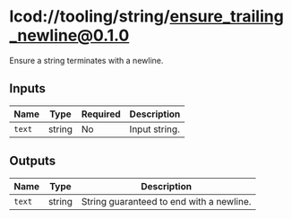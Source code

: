 # lcod://tooling/string/ensure_trailing_newline@0.1.0

Ensure a string terminates with a newline.

## Inputs

| Name | Type | Required | Description |
| ---- | ---- | -------- | ----------- |
| `text` | string | No | Input string. |

## Outputs

| Name | Type | Description |
| ---- | ---- | ----------- |
| `text` | string | String guaranteed to end with a newline. |
